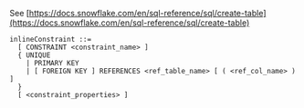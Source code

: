See [https://docs.snowflake.com/en/sql-reference/sql/create-table](https://docs.snowflake.com/en/sql-reference/sql/create-table)
```
inlineConstraint ::=
  [ CONSTRAINT <constraint_name> ]
  { UNIQUE
    | PRIMARY KEY
    | [ FOREIGN KEY ] REFERENCES <ref_table_name> [ ( <ref_col_name> ) ]
  }
  [ <constraint_properties> ]
```
